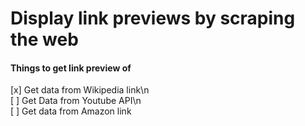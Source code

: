 # Display link previews by scraping the web

#### Things to get link preview of

[x] Get data from Wikipedia link\n<br />
[ ] Get Data from Youtube API\n<br />
[ ] Get data from Amazon link<br />
